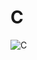 # C
![C](https://socialify.git.ci/zryyyy/C/image?description=1&language=1&name=1&owner=1&stargazers=1&theme=Light)
